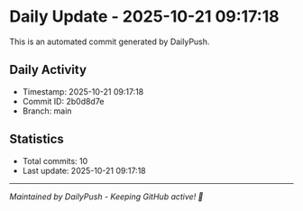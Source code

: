 # Daily Update - 2025-10-21 09:17:18

This is an automated commit generated by DailyPush.

## Daily Activity
- Timestamp: 2025-10-21 09:17:18
- Commit ID: 2b0d8d7e
- Branch: main

## Statistics
- Total commits: 10
- Last update: 2025-10-21 09:17:18

---
*Maintained by DailyPush - Keeping GitHub active! 🚀*
